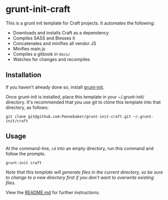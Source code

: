 grunt-init-craft
================

This is a grunt init template for Craft projects. It automates the following:

* Downloads and installs Craft as a dependency
* Compiles SASS and Blesses it
* Concatenates and minifies all vendor JS
* Minifies main.js
* Compiles a gitbook in `docs/`
* Watches for changes and recompiles

Installation
------------
If you haven't already done so, install [grunt-init](http://gruntjs.com/project-scaffolding).

Once grunt-init is installed, place this template in your ~/.grunt-init/ directory. It's recommended that you use git to clone this template into that directory, as follows:

	git clone git@github.com:Pennebaker/grunt-init-craft.git ~/.grunt-init/craft

Usage
-----
At the command-line, `cd` into an empty directory, run this command and follow the prompts.

	grunt-init craft

_Note that this template will generate files in the current directory, so be sure to change to a new directory first if you don't want to overwrite existing files._

View the [README.md](https://github.com/Pennebaker/grunt-init-craft/blob/master/root/README.md) for further instructions.
